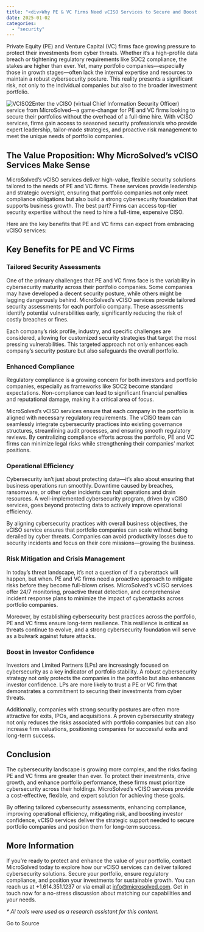 ```yaml
---
title: "<div>Why PE & VC Firms Need vCISO Services to Secure and Boost Portfolio Performance</div>"
date: 2025-01-02
categories: 
  - "security"
---
```


Private Equity (PE) and Venture Capital (VC) firms face growing pressure to protect their investments from cyber threats. Whether it’s a high-profile data breach or tightening regulatory requirements like SOC2 compliance, the stakes are higher than ever. Yet, many portfolio companies—especially those in growth stages—often lack the internal expertise and resources to maintain a robust cybersecurity posture. This reality presents a significant risk, not only to the individual companies but also to the broader investment portfolio.

![VCISO2](https://stateofsecurity.com/wp-content/uploads/2024/10/vCISO2.jpg "vCISO2.jpg")Enter the vCISO (virtual Chief Information Security Officer) service from MicroSolved—a game-changer for PE and VC firms looking to secure their portfolios without the overhead of a full-time hire. With vCISO services, firms gain access to seasoned security professionals who provide expert leadership, tailor-made strategies, and proactive risk management to meet the unique needs of portfolio companies.

## The Value Proposition: Why MicroSolved’s vCISO Services Make Sense

MicroSolved’s vCISO services deliver high-value, flexible security solutions tailored to the needs of PE and VC firms. These services provide leadership and strategic oversight, ensuring that portfolio companies not only meet compliance obligations but also build a strong cybersecurity foundation that supports business growth. The best part? Firms can access top-tier security expertise without the need to hire a full-time, expensive CISO.

Here are the key benefits that PE and VC firms can expect from embracing vCISO services:

## Key Benefits for PE and VC Firms

### Tailored Security Assessments

One of the primary challenges that PE and VC firms face is the variability in cybersecurity maturity across their portfolio companies. Some companies may have developed a decent security posture, while others might be lagging dangerously behind. MicroSolved’s vCISO services provide tailored security assessments for each portfolio company. These assessments identify potential vulnerabilities early, significantly reducing the risk of costly breaches or fines.

Each company’s risk profile, industry, and specific challenges are considered, allowing for customized security strategies that target the most pressing vulnerabilities. This targeted approach not only enhances each company’s security posture but also safeguards the overall portfolio.

### Enhanced Compliance

Regulatory compliance is a growing concern for both investors and portfolio companies, especially as frameworks like SOC2 become standard expectations. Non-compliance can lead to significant financial penalties and reputational damage, making it a critical area of focus.

MicroSolved’s vCISO services ensure that each company in the portfolio is aligned with necessary regulatory requirements. The vCISO team can seamlessly integrate cybersecurity practices into existing governance structures, streamlining audit processes, and ensuring smooth regulatory reviews. By centralizing compliance efforts across the portfolio, PE and VC firms can minimize legal risks while strengthening their companies’ market positions.

### Operational Efficiency

Cybersecurity isn’t just about protecting data—it’s also about ensuring that business operations run smoothly. Downtime caused by breaches, ransomware, or other cyber incidents can halt operations and drain resources. A well-implemented cybersecurity program, driven by vCISO services, goes beyond protecting data to actively improve operational efficiency.

By aligning cybersecurity practices with overall business objectives, the vCISO service ensures that portfolio companies can scale without being derailed by cyber threats. Companies can avoid productivity losses due to security incidents and focus on their core missions—growing the business.

### Risk Mitigation and Crisis Management

In today’s threat landscape, it’s not a question of if a cyberattack will happen, but when. PE and VC firms need a proactive approach to mitigate risks before they become full-blown crises. MicroSolved’s vCISO services offer 24/7 monitoring, proactive threat detection, and comprehensive incident response plans to minimize the impact of cyberattacks across portfolio companies.

Moreover, by establishing cybersecurity best practices across the portfolio, PE and VC firms ensure long-term resilience. This resilience is critical as threats continue to evolve, and a strong cybersecurity foundation will serve as a bulwark against future attacks.

### Boost in Investor Confidence

Investors and Limited Partners (LPs) are increasingly focused on cybersecurity as a key indicator of portfolio stability. A robust cybersecurity strategy not only protects the companies in the portfolio but also enhances investor confidence. LPs are more likely to trust a PE or VC firm that demonstrates a commitment to securing their investments from cyber threats.

Additionally, companies with strong security postures are often more attractive for exits, IPOs, and acquisitions. A proven cybersecurity strategy not only reduces the risks associated with portfolio companies but can also increase firm valuations, positioning companies for successful exits and long-term success.

## Conclusion

The cybersecurity landscape is growing more complex, and the risks facing PE and VC firms are greater than ever. To protect their investments, drive growth, and enhance portfolio performance, these firms must prioritize cybersecurity across their holdings. MicroSolved’s vCISO services provide a cost-effective, flexible, and expert solution for achieving these goals.

By offering tailored cybersecurity assessments, enhancing compliance, improving operational efficiency, mitigating risk, and boosting investor confidence, vCISO services deliver the strategic support needed to secure portfolio companies and position them for long-term success.

## More Information

If you’re ready to protect and enhance the value of your portfolio, contact MicroSolved today to explore how our vCISO services can deliver tailored cybersecurity solutions. Secure your portfolio, ensure regulatory compliance, and position your investments for sustainable growth. You can reach us at +1.614.351.1237 or via email at info@microsolved.com. Get in touch now for a no-stress discussion about matching our capabilities and your needs. 

_\* AI tools were used as a research assistant for this content._

Go to Source
